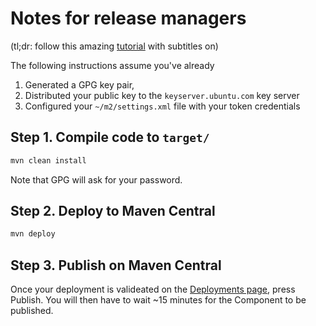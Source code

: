 # Notes for release managers

(tl;dr: follow this amazing [tutorial](https://www.youtube.com/watch?v=i1kg5OUwJi8) with subtitles on)

The following instructions assume you've already
1. Generated a GPG key pair,
2. Distributed your public key to the `keyserver.ubuntu.com` key server 
3. Configured your `~/m2/settings.xml` file with your token credentials

## Step 1. Compile code to `target/`

```bash
mvn clean install
```

Note that GPG will ask for your password.

## Step 2. Deploy to Maven Central

```bash
mvn deploy
```

## Step 3. Publish on Maven Central

Once your deployment is valideated on the [Deployments page](https://central.sonatype.com/publishing/deployments), press Publish. You will then have to wait ~15 minutes for the Component to be published.